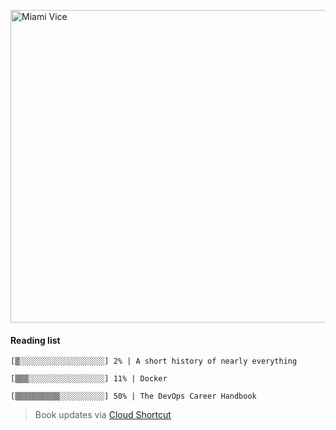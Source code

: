 
[<img src="https://media.giphy.com/media/l0IsIMQkVZ0UK1Q7C/giphy.gif" alt="Miami Vice" width="800" height="500">](https://www.youtube.com/watch?v=-aMCzRj3Syg)

#### Reading list

    [▒░░░░░░░░░░░░░░░░░░░] 2% | A short history of nearly everything
    
    [▒▒▒░░░░░░░░░░░░░░░░░] 11% | Docker
    
    [▒▒▒▒▒▒▒▒▒▒░░░░░░░░░░] 50% | The DevOps Career Handbook
    
> Book updates via [Cloud Shortcut](https://github.com/saschazengler/progress_bar_shortcut)
